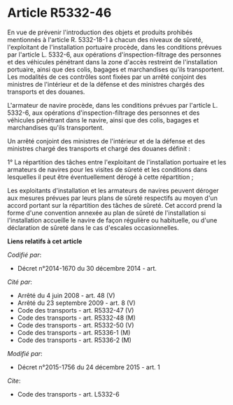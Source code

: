 # Article R5332-46

En vue de prévenir l'introduction des objets et produits prohibés mentionnés à l'article R. 5332-18-1 à chacun des niveaux de
sûreté, l'exploitant de l'installation portuaire procède, dans les conditions prévues par l'article L. 5332-6, aux opérations
d'inspection-filtrage  des personnes et des véhicules pénétrant dans la zone d'accès restreint de l'installation portuaire,
ainsi que des colis, bagages et marchandises qu'ils transportent. Les modalités de ces contrôles sont fixées par un arrêté
conjoint des ministres de l'intérieur et de la défense et des ministres chargés des transports et des douanes. 

L'armateur de navire procède, dans les conditions prévues par l'article L. 5332-6, aux opérations d'inspection-filtrage  des
personnes et des véhicules pénétrant dans le navire, ainsi que des colis, bagages et marchandises qu'ils transportent. 

Un arrêté conjoint des ministres de l'intérieur et de la défense et des ministres chargé des transports et chargé des douanes
définit : 

1° La répartition des tâches entre l'exploitant de l'installation portuaire et les armateurs de navires pour les visites de
sûreté et les conditions dans lesquelles il peut être éventuellement dérogé à cette répartition ; 

Les exploitants d'installation et les armateurs de navires peuvent déroger aux mesures prévues par leurs plans de sûreté
respectifs au moyen d'un accord portant sur la répartition des tâches de sûreté. Cet accord prend la forme d'une convention
annexée au plan de sûreté de l'installation si l'installation accueille le navire de façon régulière ou habituelle, ou d'une
déclaration de sûreté dans le cas d'escales occasionnelles.

**Liens relatifs à cet article**

_Codifié par_:

  - Décret n°2014-1670 du 30 décembre 2014 - art.

_Cité par_:

  - Arrêté du 4 juin 2008 - art. 48 (V)
  - Arrêté du 23 septembre 2009 - art. 8 (V)
  - Code des transports - art. R5332-47 (V)
  - Code des transports - art. R5332-48 (M)
  - Code des transports - art. R5332-50 (V)
  - Code des transports - art. R5336-1 (M)
  - Code des transports - art. R5336-2 (M)

_Modifié par_:

  - Décret n°2015-1756 du 24 décembre 2015 - art. 1

_Cite_:

  - Code des transports - art. L5332-6
